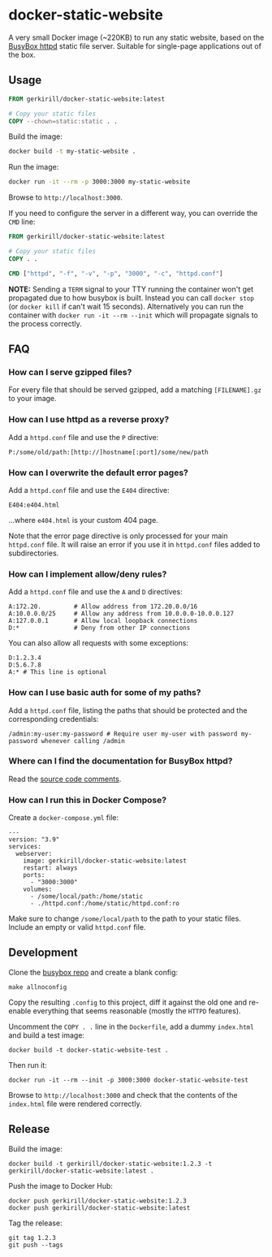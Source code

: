 # docker-static-website

A very small Docker image (~220KB) to run any static website, based on the [BusyBox httpd](https://www.busybox.net/) static file server. Suitable for single-page applications out of the box.

## Usage

```dockerfile
FROM gerkirill/docker-static-website:latest

# Copy your static files
COPY --chown=static:static . .
```

Build the image:

```sh
docker build -t my-static-website .
```

Run the image:

```sh
docker run -it --rm -p 3000:3000 my-static-website
```

Browse to `http://localhost:3000`.

If you need to configure the server in a different way, you can override the `CMD` line:

```dockerfile
FROM gerkirill/docker-static-website:latest

# Copy your static files
COPY . .

CMD ["httpd", "-f", "-v", "-p", "3000", "-c", "httpd.conf"]
```

**NOTE:** Sending a `TERM` signal to your TTY running the container won't get propagated due to how busybox is built. Instead you can call `docker stop` (or `docker kill` if can't wait 15 seconds). Alternatively you can run the container with `docker run -it --rm --init` which will propagate signals to the process correctly.

## FAQ

### How can I serve gzipped files?

For every file that should be served gzipped, add a matching `[FILENAME].gz` to your image.

### How can I use httpd as a reverse proxy?

Add a `httpd.conf` file and use the `P` directive:

```
P:/some/old/path:[http://]hostname[:port]/some/new/path
```

### How can I overwrite the default error pages?

Add a `httpd.conf` file and use the `E404` directive:

```
E404:e404.html
```

...where `e404.html` is your custom 404 page.

Note that the error page directive is only processed for your main `httpd.conf` file. It will raise an error if you use it in `httpd.conf` files added to subdirectories.

### How can I implement allow/deny rules?

Add a `httpd.conf` file and use the `A` and `D` directives:

```
A:172.20.         # Allow address from 172.20.0.0/16
A:10.0.0.0/25     # Allow any address from 10.0.0.0-10.0.0.127
A:127.0.0.1       # Allow local loopback connections
D:*               # Deny from other IP connections
```

You can also allow all requests with some exceptions:

```
D:1.2.3.4
D:5.6.7.8
A:* # This line is optional
```

### How can I use basic auth for some of my paths?

Add a `httpd.conf` file, listing the paths that should be protected and the corresponding credentials:

```
/admin:my-user:my-password # Require user my-user with password my-password whenever calling /admin
```

### Where can I find the documentation for BusyBox httpd?

Read the [source code comments](https://git.busybox.net/busybox/tree/networking/httpd.c).

### How can I run this in Docker Compose?

Create a `docker-compose.yml` file:

```
---
version: "3.9"
services:
  webserver:
    image: gerkirill/docker-static-website:latest
    restart: always
    ports:
      - "3000:3000"
    volumes:
      - /some/local/path:/home/static
      - ./httpd.conf:/home/static/httpd.conf:ro
```

Make sure to change `/some/local/path` to the path to your static files. Include an empty or valid `httpd.conf` file.

## Development

Clone the [busybox repo](https://git.busybox.net/busybox/tree) and create a blank config:

```
make allnoconfig
```

Copy the resulting `.config` to this project, diff it against the old one and re-enable everything that seems reasonable (mostly the `HTTPD` features).

Uncomment the `COPY . .` line in the `Dockerfile`, add a dummy `index.html` and build a test image:

```
docker build -t docker-static-website-test .
```

Then run it:

```
docker run -it --rm --init -p 3000:3000 docker-static-website-test
```

Browse to `http://localhost:3000` and check that the contents of the `index.html` file were rendered correctly.

## Release

Build the image:

```
docker build -t gerkirill/docker-static-website:1.2.3 -t gerkirill/docker-static-website:latest .
```

Push the image to Docker Hub:

```
docker push gerkirill/docker-static-website:1.2.3
docker push gerkirill/docker-static-website:latest
```

Tag the release:

```
git tag 1.2.3
git push --tags
```
